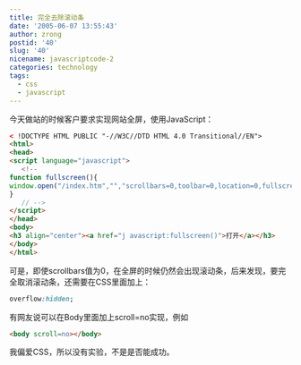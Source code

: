 ```yaml
---
title: 完全去除滚动条
date: '2005-06-07 13:55:43'
author: zrong
postid: '40'
slug: '40'
nicename: javascriptcode-2
categories: technology
tags:
  - css
  - javascript
---
```


今天做站的时候客户要求实现网站全屏，使用JavaScript：

``` html
< !DOCTYPE HTML PUBLIC "-//W3C//DTD HTML 4.0 Transitional//EN">
<html>
<head>
<script language="javascript">
   <!--
function fullscreen(){ 
window.open("/index.htm","","scrollbars=0,toolbar=0,location=0,fullscreen=1,directories=0,status=0,menubar=0,resizable=0");
}
   // -->
</script>
</head>
<body>
<h3 align="center"><a href="j avascript:fullscreen()">打开</a></h3>
</body>
</html> 
```

可是，即使scrollbars值为0，在全屏的时候仍然会出现滚动条，后来发现，要完全取消滚动条，还需要在CSS里面加上：

```css
overflow:hidden;
```

有网友说可以在Body里面加上scroll=no实现，例如

```html
<body scroll=no></body>
```

我偏爱CSS，所以没有实验，不是是否能成功。

